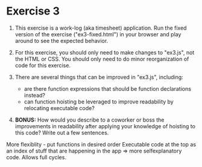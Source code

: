 # Exercise 3

1. This exercise is a work-log (aka timesheet) application. Run the fixed version of the exercise ("ex3-fixed.html") in your browser and play around to see the expected behavior.

2. For this exercise, you should only need to make changes to "ex3.js", not the HTML or CSS. You should only need to do minor reorganization of code for this exercise.

3. There are several things that can be improved in "ex3.js", including:

	- are there function expressions that should be function declarations instead?
	- can function hoisting be leveraged to improve readability by relocating executable code?

4. **BONUS:** How would you describe to a coworker or boss the improvements in readability after applying your knowledge of hoisting to this code? Write out a few sentences.




More flexiblity - put functions in desired order
Executable code at the top as an index of stuff that are happening in the app => more selfexplanatory code.
Allows full cycles.